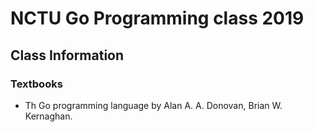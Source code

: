 # NCTU Go Programming class 2019

## Class Information

### Textbooks
- Th Go programming language by Alan A. A. Donovan, Brian W. Kernaghan.



